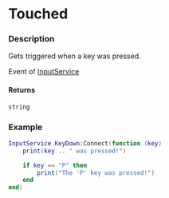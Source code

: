 # Touched
### Description
Gets triggered when a key was pressed.

Event of [InputService](/static-classes/InputService/)

#### Returns
`string`

### Example
```lua
InputService.KeyDown:Connect(function (key)
    print(key .. " was pressed!")

    if key == "P" then
        print("The 'P' key was pressed!")
    end
end)
```